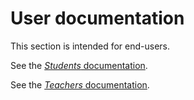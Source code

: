 # User documentation

This section is intended for end-users.

See the [_Students_ documentation](./student/01-student-dashboard.md).

See the [_Teachers_ documentation](./teacher/01-teacher-dashboard.md).

